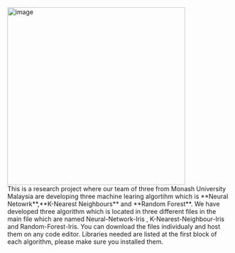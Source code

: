 <div>
  <div>
    <img src="https://github.com/user-attachments/assets/01eb101f-1aca-4af7-b51d-a4ce6ce883dc" alt="image" style="width:400px;">
  </div>

  <div>
This is a research project where our team of three from Monash University Malaysia are developing three machine learing algortihm which is **Neural Netowrk**,**K-Nearest Neighbours** and **Random Forest**. We have developed three algorithm which is located in three different files in the main file which are named Neural-Network-Iris , K-Nearest-Neighbour-Iris and Random-Forest-Iris. You can download the files individualy and host them on any code editor. Libraries needed are listed at the first block of each algorithm, please make sure you installed them.
  </div>
</div>
